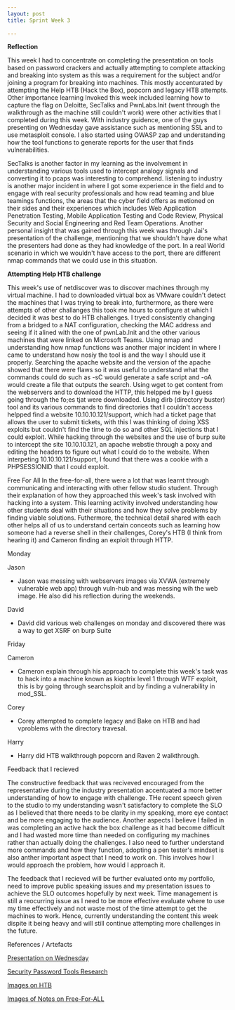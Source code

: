 ```yaml
---
layout: post
title: Sprint Week 3
 
---
```

**Reflection**

This week I had to concentrate on completing the presentation on tools based on password crackers and actually attempting to complete attacking and breaking into system as this was a requirement for the subject and/or joining a program for breaking into machines. This mostly accenturated by attempting the Help HTB (Hack the Box), popcorn and legacy HTB attempts. Other importance learning Invoked this week included learning how to capture the flag on Deloitte, SecTalks and PwnLabs.Init (went through the walkthrough as the machine still couldn't work) were other activities that I completed during this week. With industry guidence, one of the guys presenting on Wednesday gave assistance such as mentioning SSL and to use metasploit console. I also started using OWASP zap and understanding how the tool functions to generate reports for the user that finds vulnerabilities. 

SecTalks is another factor in my learning as the involvement in understanding various tools used to intercept analogy signals and converting it to pcaps was interesting to comprehend. listening to industry is another major incident in where I got some experience in the field and to engage with real security professionals and how read teaming and blue teamings functions, the areas that the cyber field offers as metioned on their sides and their experiences which includes Web Application Penetration Testing, Mobile Application Testing and Code Review, Physical Security and Social Engineering and Red Team Operations. Another personal insight that was gained through this week was through Jai's presentation of the challenge, mentioning that we shouldn't have done what the presenters had done as they had knowledge of the port. In a real World scenario in which we wouldn't have access to the port, there are different nmap commands that we could use in this situation.

**Attempting Help HTB challenge**

This week's use of netdiscover was to discover machines through my virtual machine. I had to downloaded virtual box as VMware couldn't detect the machines that I was trying to break into, furthermore, as there were attempts of other challanges this took me hours to configure at which I decided it was best to do HTB challenges. I tryed consistently changing from a bridged to a NAT configuration, checking the MAC address and seeing if it alined with the one of pwnLab.Init and the other various machines that were linked on Microsoft Teams. Using nmap and understanding how nmap functions was another major incident in where I came to understand how nosiy the tool is and the way I should use it properly. Searching the apache website and the version of the apache showed that there were flaws so it was useful to understand what the commands could do such as -sC would generate a safe script and -oA would create a file that outputs the search. Using wget to get content from the webservers and to download the HTTP, this helpped me by I guess going through the fo;es tjat were downloaded. Using dirb (directory buster) tool and its various commands to find directories that I couldn't access helpped find a website 10.10.10.121/support, which had a ticket page that allows the user to submit tickets, with this I was thinking of doing XSS exploits but couldn't find the time to do so and other SQL injections that I could exploit. While hacking through the websites and the use of burp suite to intercept the site 10.10.10.121, an apache webstie through a poxy and editing the headers to figure out what I could do to the website. When interpeting 10.10.10.121/support, I found that there was a cookie with a PHPSESSIONID that I could exploit.

Free For All 
In the free-for-all, there were a lot that was learnt through communicating and interacting with other fellow studio student. Through their explanation of how they approached this week's task involved with hacking into a system. This learning activity involved understanding how other students deal with their situations and how they solve problems by finding viable solutions. Futhermore, the technical detail shared with each other helps all of us to understand certain conceots such as learning how someone had a reverse shell in their challenges, Corey's HTB (I think from hearing it) and Cameron finding an exploit through HTTP.

Monday

Jason
- Jason was messing with webservers images via XVWA (extremely vulnerable web app) through vuln-hub and was messing wih the web image. He also did his reflection during the weekends.

David 
- David did various web challenges on monday and discovered there was a way to get XSRF on burp Suite

Friday

Cameron
- Cameron explain through his approach to complete this week's task was to hack into a machine known as kioptrix level 1 through WTF exploit, this is by going through searchsploit and by finding a vulnerability in mod_SSL.

Corey
- Corey attempted to complete legacy and Bake on HTB and had vproblems with the directory travesal.  

Harry 
- Harry did HTB walkthrough popcorn and Raven 2 walkthrough.

Feedback that I recieved

The constructive feedback that was reciveved encouraged from the representative during the industry presentation accentuated a more better understanding of how to engage with challenge. THe recent speech given to the studio to my understanding wasn't satisfactory to complete the SLO as I believed that there needs to be clarity in my speaking, more eye contact and be more engaging to the audience. Another aspects I believe I failed in was completing an active hack the box challenge as it had become difficult and I had wasted more time than needed on configuring my machines rather than actually doing the challenges. I also need to further understand more commands and how they function, adopting a pen tester's mindset is also anther important aspect that I need to work on. This involves how I would approach the problem, how would I approach it. 


The feedback that I recieved will be further evaluated onto my portfolio, need to improve public speaking issues and my presentation issues to achieve the SLO outcomes hopefully by next week. Time management is still a reocurring issue as I need to be more effective evaluate where to use my time effectively and not waste most of the time attempt to get the machines to work. Hence, currently understanding the content this week dispite it being heavy and will still continue attempting more challenges in the future. 

References / Artefacts

 [Presentation on Wednesday](https://docs.google.com/presentation/d/1LgbOMyO1fvXfUz_TwheiM4_RSzKEuBLUawDL1DWPNVA/edit#slide=id.g50438cf9b5_3_10)

[Security Password Tools Research](https://docs.google.com/document/d/1YFz8iwUdMEjCkpiFXQVxc4CMtRabEaehq3DdKgADF_U/edit#)

[Images on HTB](https://docs.google.com/document/d/1memy3_qVn0HtVL6m_kQEy4HBSEQE-i-8xldktHpERUo/edit)

[Images of Notes on Free-For-ALL](https://docs.google.com/document/d/15PuXJGT0-pd1DEshAeN80tKanJ0_azTqukJsJXvYvA4/edit)

